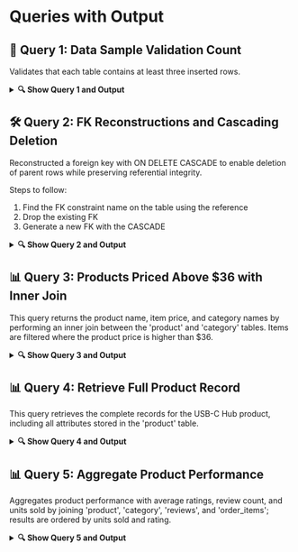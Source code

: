 # Queries with Output

## 🧪 Query 1: Data Sample Validation Count 

Validates that each table contains at least three inserted rows.

<details>
  <summary><strong>🔍 Show Query 1 and Output</strong></summary>

  ```sql
SELECT 
    CASE 
        WHEN COUNT(*) = 0 THEN 'All tables have >= 3 rows'
        ELSE 'Some tables have fewer than 3 rows'
    END AS `Insert Check`
FROM information_schema.tables
WHERE table_schema = 'dbms_project'
	AND table_rows < 3;
```

<img width="219" height="66" alt="image" src="https://github.com/user-attachments/assets/c831a692-3111-4d71-9acb-26bf606363b0" />

</details>


## 🛠️ Query 2: FK Reconstructions and Cascading Deletion

Reconstructed a foreign key with ON DELETE CASCADE to enable deletion of parent rows while preserving referential integrity.

Steps to follow:
   1. Find the FK constraint name on the table using the reference 
   2. Drop the existing FK
   3. Generate a new FK with the CASCADE

<details>
  <summary><strong>🔍 Show Query 2 and Output</strong></summary>
  
```sql
SELECT constraint_name 						    #Name of the FK/PK/Constraint
FROM information_schema.key_column_usage		#Metadata mapping key columns and their references 
WHERE table_schema = 'dbms_project' 			#Database containing the child table
    AND table_name = 'driver' 					#Child table containing the FK we want to modify 
    AND referenced_table_name = 'employees';	#Parent table the FK points to 

-- Step 2: Drop the existing FK from driver
ALTER TABLE driver							
DROP FOREIGN KEY driver_ibfk_1;

-- Step 3: Recreate FK with cascade rules
ALTER TABLE driver 
ADD CONSTRAINT fk_driver_employee
FOREIGN KEY (employee_id) REFERENCES employees(employee_id) ON DELETE CASCADE;    -- Cascades delete and update actions to child table


-- Repeat for related tables
ALTER TABLE vehicle_fulfillment
DROP FOREIGN KEY vehicle_fulfillment_ibfk_2;

ALTER TABLE vehicle_fulfillment
ADD CONSTRAINT fk_vehicle_fulfillment_driver 
FOREIGN KEY (driver_id) REFERENCES driver(driver_id) ON DELETE CASCADE;

ALTER TABLE delivery
DROP FOREIGN KEY delivery_ibfk_1;

ALTER TABLE delivery
ADD CONSTRAINT fk_delivery_vehicle_fulfillment
FOREIGN KEY (vehicle_id) REFERENCES vehicle_fulfillment(vehicle_id) ON DELETE CASCADE;

ALTER TABLE fulfillment_method
DROP FOREIGN KEY fulfillment_method_ibfk_1;

ALTER TABLE fulfillment_method
ADD CONSTRAINT fk_fulfillment_method_delivery
FOREIGN KEY (delivery_id) REFERENCES delivery(delivery_id) ON DELETE CASCADE;

ALTER TABLE pick_up_location
DROP FOREIGN KEY pick_up_location_ibfk_1;

ALTER TABLE pick_up_location
ADD CONSTRAINT fk_pick_up_location_vehicle_fulfillment
FOREIGN KEY (vehicle_id) REFERENCES vehicle_fulfillment(vehicle_id) ON DELETE CASCADE;
```

<img width="1561" height="262" alt="image" src="https://github.com/user-attachments/assets/7686c7db-74e4-4ba4-a0fd-38d08a55734b" />


```sql
-- View employees table
SELECT * FROM employees;
```

<img width="783" height="106" alt="image" src="https://github.com/user-attachments/assets/71814c40-2bea-47b0-80e0-ffd298025cb5" />

⚠️ Warning: Deleting by name in production environments is risky—consider using the primary key instead.
```sql
-- Disable safe updates (allows deletes without key filters)
SET SQL_SAFE_UPDATES = 0; 

-- Demo delete: remove all employees named Brandon
-- (For demo only — in production, delete by primary key)
DELETE FROM employees
WHERE first_name = 'Brandon';
```

<img width="781" height="81" alt="image" src="https://github.com/user-attachments/assets/b8ec5107-32db-43b2-9600-1f282d2ded21" />

</details>


## 📊 Query 3: Products Priced Above $36 with Inner Join 

This query returns the product name, item price, and category names by performing an inner join between the 'product' and 'category' tables. Items are filtered where the product price is higher than $36.

<details>
	<summary><strong>🔍 Show Query 3 and Output</strong></summary>
		
```sql 
SELECT 
	p.product_name, 
    p.item_price, 
    c.category_name 
FROM product p
INNER JOIN category c
	ON p.category_id = c.category_id
WHERE p.item_price > 36 
ORDER BY p.item_price DESC; 
```

<img width="424" height="65" alt="image" src="https://github.com/user-attachments/assets/127bbe4f-7b2d-45a5-a797-e4481497f369" />

</details>


## 📊 Query 4: Retrieve Full Product Record 

This query retrieves the complete records for the USB-C Hub product, including all attributes stored in the 'product' table.

<details>
	<summary><strong>🔍 Show Query 4 and Output</strong></summary>

```sql
SELECT * 
FROM product 
WHERE product_name = 'USB-C Hub' 
ORDER BY product_name ASC;
```

<img width="407" height="29" alt="image" src="https://github.com/user-attachments/assets/1ff2ec2f-b67b-4486-87b6-f4ff7ec92094" />

</details>


## 📊 Query 5: Aggregate Product Performance

Aggregates product performance with average ratings, review count, and units sold by joining 'product', 'category', 'reviews', and 'order_items'; results are ordered by units sold and rating.

<details>
	<summary><strong>🔍 Show Query 5 and Output</strong></summary>

```sql
SELECT 
	p.product_id, 
	p.product_name, 
	c.category_name, 
	p.item_price, 
	AVG(r.rating) AS average_rating, 
	COUNT(r.review_id) AS total_reviews, 
	COALESCE(SUM(oi.quantity), 0) AS total_units_sold
FROM product p 
JOIN category c
	ON p.category_id = c.category_id 
LEFT JOIN reviews r
	ON p.product_id = r.product_id 
LEFT JOIN order_items oi
	ON p.product_id = oi.product_id 
GROUP BY 
	p.product_id, 
    p.product_name, 
	c.category_name, 
	p.item_price 
ORDER BY 
	total_units_sold DESC, 
	average_rating DESC;
```

<img width="965" height="114" alt="image" src="https://github.com/user-attachments/assets/86f566ba-e869-49c6-96b1-a0b2fda6c85f" />

</details>
